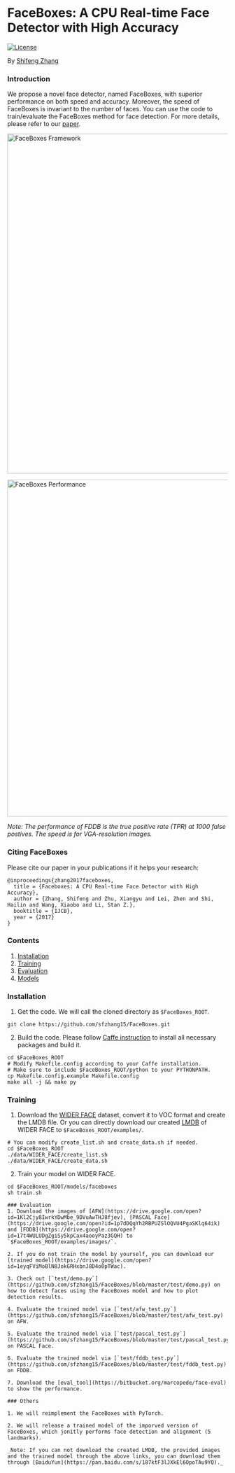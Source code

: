# FaceBoxes: A CPU Real-time Face Detector with High Accuracy

[![License](https://img.shields.io/badge/license-BSD-blue.svg)](LICENSE)

By [Shifeng Zhang](http://www.cbsr.ia.ac.cn/users/sfzhang/)

### Introduction
We propose a novel face detector, named FaceBoxes, with superior performance on both speed and accuracy. Moreover, the speed of FaceBoxes is invariant to the number of faces. You can use the code to train/evaluate the FaceBoxes method for face detection. For more details, please refer to our [paper](https://arxiv.org/pdf/1708.05234.pdf).

<p align="left">
<img src="https://github.com/sfzhang15/FaceBoxes/blob/master/faceboxes_framework.jpg" alt="FaceBoxes Framework" width="777px">
</p>

<p align="left">
<img src="https://github.com/sfzhang15/FaceBoxes/blob/master/faceboxes_performance.jpg" alt="FaceBoxes Performance" width="770px">
</p>

_Note: The performance of FDDB is the true positive rate (TPR) at 1000 false postives. The speed is for VGA-resolution images._

### Citing FaceBoxes

Please cite our paper in your publications if it helps your research:

    @inproceedings{zhang2017faceboxes,
      title = {Faceboxes: A CPU Real-time Face Detector with High Accuracy},
      author = {Zhang, Shifeng and Zhu, Xiangyu and Lei, Zhen and Shi, Hailin and Wang, Xiaobo and Li, Stan Z.},
      booktitle = {IJCB},
      year = {2017}
    }

### Contents
1. [Installation](#installation)
2. [Training](#training)
3. [Evaluation](#evaluation)
4. [Models](#models)

### Installation
1. Get the code. We will call the cloned directory as `$FaceBoxes_ROOT`.
  ```Shell
  git clone https://github.com/sfzhang15/FaceBoxes.git
  ```

2. Build the code. Please follow [Caffe instruction](http://caffe.berkeleyvision.org/installation.html) to install all necessary packages and build it.
  ```Shell
  cd $FaceBoxes_ROOT
  # Modify Makefile.config according to your Caffe installation.
  # Make sure to include $FaceBoxes_ROOT/python to your PYTHONPATH.
  cp Makefile.config.example Makefile.config
  make all -j && make py
  ```


### Training
1. Download the [WIDER FACE](http://mmlab.ie.cuhk.edu.hk/projects/WIDERFace/index.html) dataset, convert it to VOC format and create the LMDB file. Or you can directly download our created [LMDB](https://drive.google.com/open?id=15-G-wyql5d8f4YFxU-o6cE_-kx9H_3MT) of WIDER FACE to `$FaceBoxes_ROOT/examples/`.
  ```Shell
  # You can modify create_list.sh and create_data.sh if needed.
  cd $FaceBoxes_ROOT
  ./data/WIDER_FACE/create_list.sh
  ./data/WIDER_FACE/create_data.sh
  ```

2. Train your model on WIDER FACE.
  ```Shell
  cd $FaceBoxes_ROOT/models/faceboxes
  sh train.sh

### Evaluation
1. Download the images of [AFW](https://drive.google.com/open?id=1Kl2Cjy8IwrkYDwMbe_9DVuAwTHJ8fjev), [PASCAL Face](https://drive.google.com/open?id=1p7dDQgYh2RBPUZSlOQVU4PgaSKlq64ik) and [FDDB](https://drive.google.com/open?id=17t4WULUDgZgiSy5kpCax4aooyPaz3GQH) to `$FaceBoxes_ROOT/examples/images/`.

2. If you do not train the model by yourself, you can download our [trained model](https://drive.google.com/open?id=1eyqFViMoBlN8JokGRHxbnJ8D4o0pTWac).

3. Check out [`test/demo.py`](https://github.com/sfzhang15/FaceBoxes/blob/master/test/demo.py) on how to detect faces using the FaceBoxes model and how to plot detection results.

4. Evaluate the trained model via [`test/afw_test.py`](https://github.com/sfzhang15/FaceBoxes/blob/master/test/afw_test.py) on AFW.

5. Evaluate the trained model via [`test/pascal_test.py`](https://github.com/sfzhang15/FaceBoxes/blob/master/test/pascal_test.py) on PASCAL Face.

6. Evaluate the trained model via [`test/fddb_test.py`](https://github.com/sfzhang15/FaceBoxes/blob/master/test/fddb_test.py) on FDDB.

7. Download the [eval_tool](https://bitbucket.org/marcopede/face-eval) to show the performance.

### Others

1. We will reimplement the FaceBoxes with PyTorch.

2. We will release a trained model of the imporved version of FaceBoxes, which jonitly performs face detection and alignment (5 landmarks).

_Note: If you can not download the created LMDB, the provided images and the trained model through the above links, you can download them through [BaiduYun](https://pan.baidu.com/s/187ktF3lJXkEl6OpoTAu9YQ)._
